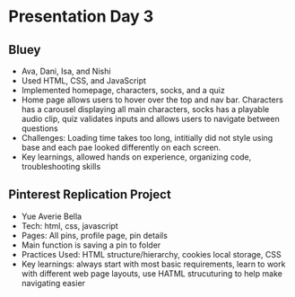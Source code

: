 # Presentation Day 3

## Bluey 
- Ava, Dani, Isa, and Nishi
- Used HTML, CSS, and JavaScript
- Implemented homepage, characters, socks, and a quiz
- Home page allows users to hover over the top and nav bar. Characters has a carousel displaying all main characters, socks has a playable audio clip, quiz validates inputs and allows users to navigate between questions
- Challenges: Loading time takes too long, intitially did not style using base and each pae looked differently on each screen.
- Key learnings, allowed hands on experience, organizing code, troubleshooting skills


## Pinterest Replication Project
- Yue Averie Bella
- Tech: html, css, javascript
- Pages: All pins, profile page, pin details
- Main function is saving a pin to folder
- Practices Used: HTML structure/hierarchy, cookies local storage, CSS
- Key learnings: always start with most basic requirements, learn to work with different web page layouts, use HATML strucuturing to help make navigating easier
